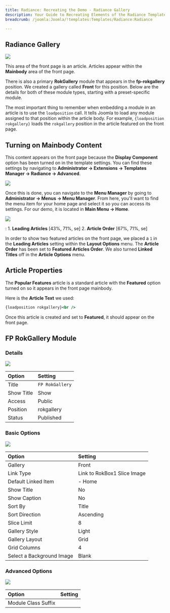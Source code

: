 ```yaml
---
title: Radiance: Recreating the Demo - Radiance Gallery
description: Your Guide to Recreating Elements of the Radiance Template for Joomla
breadcrumb: /joomla:Joomla/!templates:Templates/Radiance:Radiance

---
```


Radiance Gallery
-----

![][demo]

This area of the front page is an article. Articles appear within the **Mainbody** area of the front page.

There is also a primary **RokGallery** module that appears in the **fp-rokgallery** position. We created a gallery called **Front** for this position. Below are the details for both of these module types, starting with a preset-specific module.

The most important thing to remember when embedding a module in an article is to use the `loadposition` call. It tells Joomla to load any module assigned to that position within the article body. For example, `{loadposition rokgallery}` loads the `rokgallery` position in the article featured on the front page.

Turning on Mainbody Content
-----

This content appears on the front page because the **Display Component** option has been turned on in the template settings. You can find these settings by navigating to **Administrator -> Extensions -> Templates Manager -> Radiance -> Advanced**.

![][advanced]

Once this is done, you can navigate to the **Menu Manager** by going to **Administrator -> Menus -> Menu Manager**. From here, you'll want to find the menu item for your home page and select it so you can access its settings. For our demo, it is located in **Main Menu -> Home**.

![][menu]

:   1. **Leading Articles** [43%, 71%, se]
    2. **Article Order** [67%, 71%, se]

In order to show two featured articles on the front page, we placed a `1` in the **Leading Articles** setting within the **Layout Options** menu. The **Article Order** has been set to **Featured Articles Order**. We also turned **Linked Titles** off in the **Article Options** menu.

Article Properties
-----

The **Popular Features** article is a standard article with the **Featured** option turned on so it appears in the front page mainbody.

Here is the **Article Text** we used:

~~~ .html
{loadposition rokgallery}<br />
~~~

Once this article is created and set to **Featured**, it should appear on the front page.

FP RokGallery Module
-----

### Details

![][demo5]

| Option     | Setting         |  
| :--------- | :-------------- |  
| Title      | `FP RokGallery` |  
| Show Title | Show            |  
| Access     | Public          |  
| Position   | rokgallery      |  
| Status     | Published       |  

### Basic Options

![][demo6]

| Option                    | Setting                     |  
| :------------------------ | :-------------------------- |  
| Gallery                   | Front                       |  
| Link Type                 | Link to RokBox1 Slice Image |  
| Default Linked Item       | - Home                      |  
| Show Title                | No                          |  
| Show Caption              | No                          |  
| Sort By                   | Title                       |  
| Sort Direction            | Ascending                   |  
| Slice Limit               | 8                           |  
| Gallery Style             | Light                       |  
| Gallery Layout            | Grid                        |  
| Grid Columns              | 4                           |  
| Select a Background Image | Blank                       |  

### Advanced Options

![][demo7]

| Option              | Setting |  
| :------------------ | :------ |  
| Module Class Suffix |         |  

[demo]: assets/demo_3.jpeg
[advanced]: assets/advanced.jpeg
[menu]: assets/menu.jpeg
[demo5]: assets/rokgallery_1.jpeg
[demo6]: assets/rokgallery_2.jpeg
[demo7]: assets/rokgallery_3.jpeg